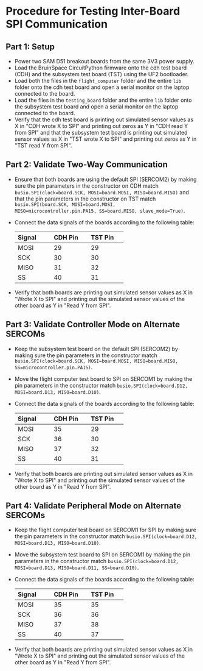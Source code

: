# Procedure for Testing Inter-Board SPI Communication

## Part 1: Setup
 * Power two SAM D51 breakout boards from the same 3V3 power supply.
 * Load the BruinSpace CircuitPython firmware onto the cdh test board (CDH) and the subsystem test board (TST) using the UF2 bootloader.
 * Load both the files in the `flight_computer` folder and the entire `lib` folder onto the cdh test board and open a serial monitor on the laptop connected to the board.
 * Load the files in the `testing_board` folder and the entire `lib` folder onto the subsystem test board and open a serial monitor on the laptop connected to the board.
 * Verify that the cdh test board is printing out simulated sensor values as X in "CDH wrote X to SPI" and printing out zeros as Y in "CDH read Y from SPI" and that the subsystem test board is printing out simulated sensor values as X in "TST wrote X to SPI" and printing out zeros as Y in "TST read Y from SPI".

## Part 2: Validate Two-Way Communication
 * Ensure that both boards are using the default SPI (SERCOM2) by making sure the pin parameters in the constructor on CDH match
 `busio.SPI(clock=board.SCK, MOSI=board.MOSI, MISO=board.MISO)` and that the pin parameters in the constructor on TST match
 `busio.SPI(board.SCK, MOSI=board.MOSI, MISO=microcontroller.pin.PA15, SS=board.MISO, slave_mode=True)`.
 * Connect the data signals of the boards according to the following table:

    | Signal &nbsp;&nbsp;&nbsp;&nbsp;&nbsp;&nbsp; | CDH Pin &nbsp;&nbsp;&nbsp; | TST Pin &nbsp;&nbsp;&nbsp; |
    | ----- | ----- | ----- |
    | MOSI | 29 | 29 |
    | SCK | 30 | 30 |
    | MISO | 31 | 32 |
    | SS | 40 | 31 |

 * Verify that both boards are printing out simulated sensor values as X in "Wrote X to SPI" and printing out the simulated sensor values of
 the other board as Y in "Read Y from SPI".

## Part 3: Validate Controller Mode on Alternate SERCOMs
 * Keep the subsystem test board on the default SPI (SERCOM2) by making sure the pin parameters in the constructor match
 `busio.SPI(clock=board.SCK, MOSI=board.MOSI, MISO=board.MISO, SS=microcontroller.pin.PA15)`.
 * Move the flight computer test board to SPI on SERCOM1 by making the pin parameters in the constructor match
 `busio.SPI(clock=board.D12, MOSI=board.D13, MISO=board.D10)`.
 * Connect the data signals of the boards according to the following table:

    | Signal &nbsp;&nbsp;&nbsp;&nbsp;&nbsp;&nbsp; | CDH Pin &nbsp;&nbsp;&nbsp; | TST Pin &nbsp;&nbsp;&nbsp; |
    | ----- | ----- | ----- |
    | MOSI | 35 | 29 |
    | SCK | 36 | 30 |
    | MISO | 37 | 32 |
    | SS | 40 | 31 |

 * Verify that both boards are printing out simulated sensor values as X in "Wrote X to SPI" and printing out the simulated sensor values of
 the other board as Y in "Read Y from SPI".

## Part 4: Validate Peripheral Mode on Alternate SERCOMs
 * Keep the flight computer test board on SERCOM1 for SPI by making sure the pin parameters in the constructor match
 `busio.SPI(clock=board.D12, MOSI=board.D13, MISO=board.D10)`.
 * Move the subsystem test board to SPI on SERCOM1 by making the pin parameters in the constructor match
 `busio.SPI(clock=board.D12, MOSI=board.D13, MISO=board.D11, SS=board.D10)`.
 * Connect the data signals of the boards according to the following table:

    | Signal &nbsp;&nbsp;&nbsp;&nbsp;&nbsp;&nbsp; | CDH Pin &nbsp;&nbsp;&nbsp; | TST Pin &nbsp;&nbsp;&nbsp; |
    | ----- | ----- | ----- |
    | MOSI | 35 | 35 |
    | SCK | 36 | 36 |
    | MISO | 37 | 38 |
    | SS | 40 | 37 |

 * Verify that both boards are printing out simulated sensor values as X in "Wrote X to SPI" and printing out the simulated sensor values of
 the other board as Y in "Read Y from SPI".
